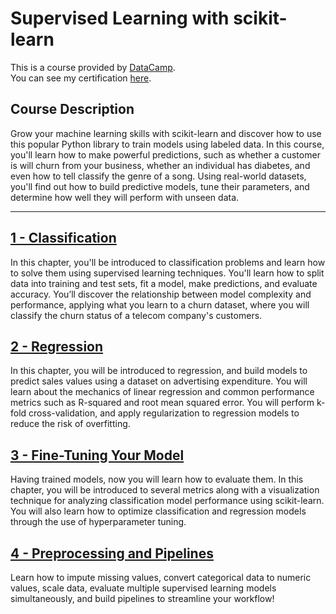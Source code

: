 # Supervised Learning with scikit-learn

This is a course provided by [DataCamp](https://app.datacamp.com/).  
You can see my certification [here](https://www.datacamp.com/statement-of-accomplishment/course/2ca025d9d04d86120053134091410d70572f1437?raw=1).

## Course Description

Grow your machine learning skills with scikit-learn and discover how to use this popular Python library to train models using labeled data. In this course, you'll learn how to make powerful predictions, such as whether a customer is will churn from your business, whether an individual has diabetes, and even how to tell classify the genre of a song. Using real-world datasets, you'll find out how to build predictive models, tune their parameters, and determine how well they will perform with unseen data.

---

## [1 - Classification](/Supervised%20Learning%20with%20scikit-learn/1%20-%20Classification/)

In this chapter, you'll be introduced to classification problems and learn how to solve them using supervised learning techniques. You'll learn how to split data into training and test sets, fit a model, make predictions, and evaluate accuracy. You’ll discover the relationship between model complexity and performance, applying what you learn to a churn dataset, where you will classify the churn status of a telecom company's customers.

## [2 - Regression](/Supervised%20Learning%20with%20scikit-learn/2%20-%20Regression/)

In this chapter, you will be introduced to regression, and build models to predict sales values using a dataset on advertising expenditure. You will learn about the mechanics of linear regression and common performance metrics such as R-squared and root mean squared error. You will perform k-fold cross-validation, and apply regularization to regression models to reduce the risk of overfitting. 

## [3 - Fine-Tuning Your Model](/Supervised%20Learning%20with%20scikit-learn/3%20-%20Fine-Tuning%20Your%20Model/)

Having trained models, now you will learn how to evaluate them. In this chapter, you will be introduced to several metrics along with a visualization technique for analyzing classification model performance using scikit-learn. You will also learn how to optimize classification and regression models through the use of hyperparameter tuning.

## [4 - Preprocessing and Pipelines](/Supervised%20Learning%20with%20scikit-learn/4%20-%20Preprocessing%20and%20Pipelines/)

Learn how to impute missing values, convert categorical data to numeric values, scale data, evaluate multiple supervised learning models simultaneously, and build pipelines to streamline your workflow!
